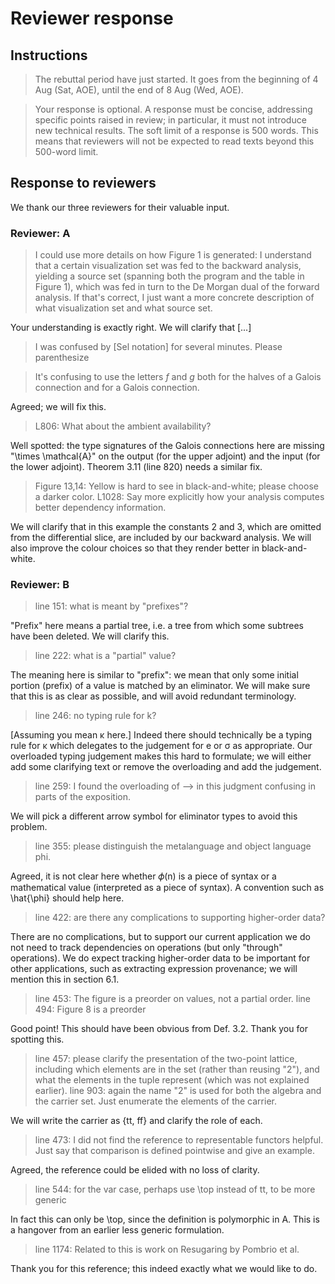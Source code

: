 # Reviewer response

## Instructions

> The rebuttal period have just started. It goes from the beginning of 4
> Aug (Sat, AOE), until the end of 8 Aug (Wed, AOE).

> Your response is optional. A response must be concise, addressing
> specific points raised in review; in particular, it must not introduce
> new technical results. The soft limit of a response is 500 words. This
> means that reviewers will not be expected to read texts beyond this
> 500-word limit.

## Response to reviewers

We thank our three reviewers for their valuable input.

### Reviewer: A

> I could use more details on how Figure 1 is generated: I understand that a
> certain visualization set was fed to the backward analysis, yielding a source
> set (spanning both the program and the table in Figure 1), which was fed in
> turn to the De Morgan dual of the forward analysis. If that's correct, I just
> want a more concrete description of what visualization set and what source set.

Your understanding is exactly right. We will clarify that [...]

> I was confused by [Sel notation] for several minutes. Please parenthesize

> It's confusing to use the letters $f$ and $g$ both for the halves of a Galois connection and for a Galois connection.

Agreed; we will fix this.

> L806: What about the ambient availability?

Well spotted: the type signatures of the Galois connections here are missing "\times \mathcal{A}" on the output (for the upper adjoint) and the input (for the lower adjoint). Theorem 3.11 (line 820) needs a similar fix.

> Figure 13,14: Yellow is hard to see in black-and-white; please choose a darker color.
> L1028: Say more explicitly how your analysis computes better dependency information.

We will clarify that in this example the constants 2 and 3, which are omitted from the differential slice, are included by our backward analysis. We will also improve the colour choices so that they render better in black-and-white.

### Reviewer: B

> line 151: what is meant by "prefixes"?

"Prefix" here means a partial tree, i.e. a tree from which some subtrees have been deleted. We will clarify this.

> line 222:  what is a "partial" value?

The meaning here is similar to "prefix": we mean that only some initial portion (prefix) of a value is matched by an eliminator. We will make sure that this is as clear as possible, and will avoid redundant terminology.

> line 246: no typing rule for k?

[Assuming you mean κ here.] Indeed there should technically be a typing rule for κ which delegates to the judgement for e or σ as appropriate. Our overloaded typing judgement makes this hard to formulate; we will either add some clarifying text or remove the overloading and add the judgement.

> line 259: I found the overloading of --> in this judgment confusing in parts of the exposition.

We will pick a different arrow symbol for eliminator types to avoid this problem.

> line 355: please distinguish the metalanguage and object language phi.

Agreed, it is not clear here whether 𝜙(n) is a piece of syntax or a mathematical value (interpreted as a piece of syntax). A convention such as \hat{\phi} should help here.

> line 422: are there any complications to supporting higher-order data?

There are no complications, but to support our current application we do not need to track dependencies on operations (but only "through" operations). We do expect tracking higher-order data to be important for other applications, such as extracting expression provenance; we will mention this in section 6.1.

> line 453:  The figure is a preorder on values, not a partial order.
> line 494: Figure 8 is a preorder

Good point! This should have been obvious from Def. 3.2. Thank you for spotting this.

> line 457:  please clarify the presentation of the two-point lattice,
> including which elements are in the set (rather than reusing "2"), and
> what the elements in the tuple represent (which was not explained
> earlier).
> line 903:  again the name "2" is used for both the algebra and the
> carrier set.  Just enumerate the elements of the carrier.

We will write the carrier as {tt, ff} and clarify the role of each.

> line 473: I did not find the reference to representable functors
> helpful.  Just say that comparison is defined pointwise and give an
> example.

Agreed, the reference could be elided with no loss of clarity.

> line 544: for the var case, perhaps use \top instead of tt, to be more generic

In fact this can only be \top, since the definition is polymorphic in A. This is a hangover from an earlier less generic formulation.

> line 1174: Related to this is work on Resugaring by Pombrio et al.

Thank you for this reference; this indeed exactly what we would like to do.
